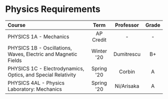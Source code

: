 # Physics Requirements

| Course                                                       |    Term    | Professor  | Grade |
| :----------------------------------------------------------- | :--------: | :--------: | :---: |
| PHYSICS 1A - Mechanics                                       | AP Credit  |     -      |   -   |
| PHYSICS 1B - Oscillations, Waves, Electric and Magnetic Fields | Winter '20 | Dumitrescu |  B+   |
| PHYSICS 1C - Electrodynamics, Optics, and Special Relativity | Spring '20 |   Corbin   |   A   |
| PHYSICS 4AL - Physics Laboratory: Mechanics                  | Spring '20 | Ni/Arisaka |   A   |